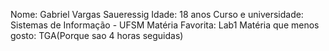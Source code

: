 Nome: Gabriel Vargas Saueressig
Idade: 18 anos
Curso e universidade: Sistemas de Informação - UFSM
Matéria Favorita: Lab1
Matéria que menos gosto: TGA(Porque sao 4 horas seguidas)